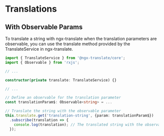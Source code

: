 # Translations

## With Observable Params

To translate a string with ngx-translate when the translation parameters are observable, you can use the translate method provided by the TranslateService in ngx-translate.

```ts
import { TranslateService } from '@ngx-translate/core';
import { Observable } from 'rxjs';

// ...

constructor(private translate: TranslateService) {}

// ...

// Define an observable for the translation parameter
const translationParam$: Observable<string> = ...

// Translate the string with the observable parameter
this.translate.get('translation-string', {param: translationParam$})
  .subscribe(translation => {
    console.log(translation); // The translated string with the observable parameter interpolated
  });
```
